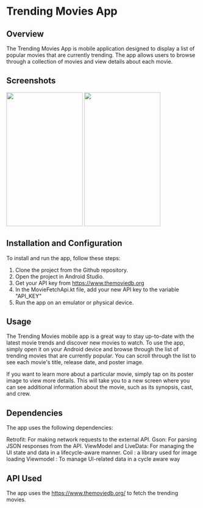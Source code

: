 # Trending Movies App

## Overview

The Trending Movies App is mobile application designed to display a list of popular movies that are currently trending. The app allows users to browse through a collection of movies and view details about each movie.

## Screenshots

<img src="https://user-images.githubusercontent.com/89902380/230962198-f47589a4-5d58-496b-bb1c-090513b46b8f.png" width="200" height="350"> <img src="https://user-images.githubusercontent.com/89902380/230962279-24d7ffd3-eb0c-4096-b6c0-e0dd4206fde5.png" width="200" height="350">


## Installation and Configuration

To install and run the app, follow these steps:

1. Clone the project from the Github repository.
2. Open the project in Android Studio.
3. Get your API key from https://www.themoviedb.org
4. In the MovieFetchApi.kt file, add your new API key to the variable "API_KEY"
5. Run the app on an emulator or physical device.


## Usage

The Trending Movies mobile app is a great way to stay up-to-date with the latest movie trends and discover new movies to watch. To use the app, simply open it on your Android device and browse through the list of trending movies that are currently popular. You can scroll through the list to see each movie's title, release date, and poster image.

If you want to learn more about a particular movie, simply tap on its poster image to view more details. This will take you to a new screen where you can see additional information about the movie, such as its synopsis, cast, and crew.


## Dependencies

The app uses the following dependencies:


Retrofit: For making network requests to the external API.
Gson: For parsing JSON responses from the API.
ViewModel and LiveData: For managing the UI state and data in a lifecycle-aware manner.
Coil : a library used for image loading 
Viewmodel : To manage UI-related data in a cycle aware way

## API Used

The app uses the https://www.themoviedb.org/ to fetch the trending movies.
